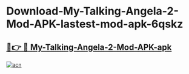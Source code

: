 # Download-My-Talking-Angela-2-Mod-APK-lastest-mod-apk-6qskz

<h2><a href="https://apkcomod.com?title=My-Talking-Angela-2-Mod-APK">🔗👉 🔴 My-Talking-Angela-2-Mod-APK-apk </a></h2>

[![acn](https://github.com/user-attachments/assets/0f9c940e-d8b0-45ae-aac7-cd30a18b3e1c)](https://apkcomod.com?title=My-Talking-Angela-2-Mod-APK)
